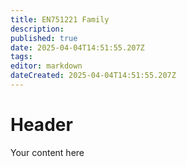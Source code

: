 ```yaml
---
title: EN751221 Family
description: 
published: true
date: 2025-04-04T14:51:55.207Z
tags: 
editor: markdown
dateCreated: 2025-04-04T14:51:55.207Z
---
```


# Header
Your content here